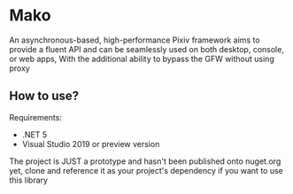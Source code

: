 # Mako
An asynchronous-based, high-performance Pixiv framework aims to provide a fluent API and can be seamlessly used on both desktop, console, or web apps, With the additional ability to bypass the GFW without using proxy

## How to use?
Requirements:
* .NET 5
* Visual Studio 2019 or preview version

The project is JUST a prototype and hasn't been published onto nuget.org yet, clone and reference it as your project's dependency if you want to use this library
